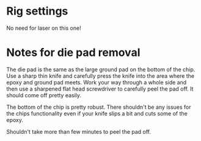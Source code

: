 # Rig settings

No need for laser on this one!

# Notes for die pad removal

The die pad is the same as the large ground pad on the bottom of the chip. Use a sharp thin knife and carefully press the knife into the area where the epoxy and ground pad meets. Work your way through a whole side and then use a sharpened flat head screwdriver to carefully peel the pad off. It should come off pretty easily. 

The bottom of the chip is pretty robust. There shouldn't be any issues for the chips functionality even if your knife slips a bit and cuts some of the epoxy. 

Shouldn't take more than few minutes to peel the pad off.